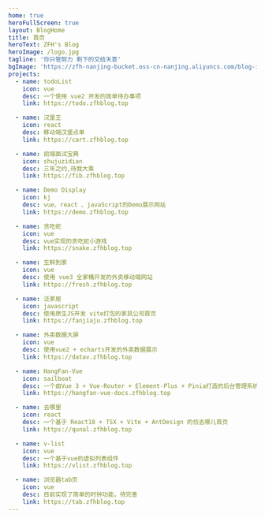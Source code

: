 ```yaml
---
home: true
heroFullScreen: true
layout: BlogHome
title: 首页
heroText: ZFH's Blog
heroImage: /logo.jpg
tagline: '你只管努力 剩下的交给天意'
bgImage: 'https://zfh-nanjing-bucket.oss-cn-nanjing.aliyuncs.com/blog-images/bg5.jpg'
projects:
  - name: todoList
    icon: vue
    desc: 一个使用 vue2 开发的简单待办事项
    link: https://todo.zfhblog.top

  - name: 汉堡王
    icon: react
    desc: 移动端汉堡点单
    link: https://cart.zfhblog.top

  - name: 前端面试宝典
    icon: shujuzidian
    desc: 三年之约,待我大乘
    link: https://fib.zfhblog.top

  - name: Demo Display
    icon: kj
    desc: vue、react 、javaScript的Demo展示网站
    link: https://demo.zfhblog.top

  - name: 贪吃蛇
    icon: vue
    desc: vue实现的贪吃蛇小游戏
    link: https://snake.zfhblog.top

  - name: 生鲜到家
    icon: vue
    desc: 使用 vue3 全家桶开发的外卖移动端网站
    link: https://fresh.zfhblog.top

  - name: 泛家居
    icon: javascript
    desc: 使用原生JS开发 vite打包的家具公司首页
    link: https://fanjiaju.zfhblog.top

  - name: 外卖数据大屏
    icon: vue
    desc: 使用vue2 + echarts开发的外卖数据展示
    link: https://datav.zfhblog.top

  - name: HangFan-Vue
    icon: sailboat
    desc: 一个由Vue 3 + Vue-Router + Element-Plus + Pinia打造的后台管理系统生态
    link: https://hangfan-vue-docs.zfhblog.top

  - name: 去哪里
    icon: react
    desc: 一个基于 React18 + TSX + Vite + AntDesign 的仿去哪儿首页
    link: https://qunal.zfhblog.top

  - name: v-list
    icon: vue
    desc: 一个基于vue的虚拟列表组件
    link: https://vlist.zfhblog.top

  - name: 浏览器tab页
    icon: vue
    desc: 目前实现了简单的时钟功能，待完善
    link: https://tab.zfhblog.top
---
```


<Busuanzi />
